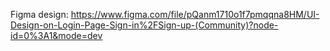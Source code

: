 Figma design:
https://www.figma.com/file/pQanm1710o1f7pmqqna8HM/UI-Design-on-Login-Page-Sign-in%2FSign-up-(Community)?node-id=0%3A1&mode=dev